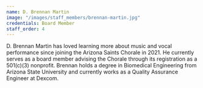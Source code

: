 ```yaml
---
name: D. Brennan Martin
image: "/images/staff_members/brennan-martin.jpg"
credentials: Board Member
staff_order: 4
---
```


D. Brennan Martin has loved learning more about music and vocal performance since
joining the Arizona Saints Chorale in 2021. He currently serves as a board
member advising the Chorale through its registration as a 501(c)(3) nonprofit.
Brennan holds a degree in Biomedical Engineering from Arizona State University
and currently works as a Quality Assurance Engineer at Dexcom.